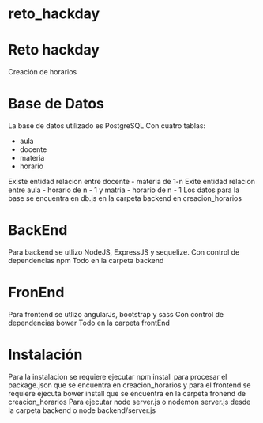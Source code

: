 # reto_hackday
Reto hackday
=============
Creación de horarios

Base de Datos 
=============
La base de datos utilizado es PostgreSQL 
Con cuatro tablas:
- aula
- docente
- materia
- horario

Existe entidad relacion entre docente - materia de 1-n
Exite entidad relacion entre aula - horario de n - 1 y matria - horario de n - 1
Los datos para la base se encuentra en db.js en la carpeta backend en creacion_horarios

BackEnd
=============
Para backend se utlizo NodeJS, ExpressJS y sequelize.
Con control de dependencias npm
Todo en la carpeta backend

FronEnd
=============
Para frontend se utlizo angularJs, bootstrap y sass
Con control de dependencias bower
Todo en la carpeta frontEnd 

Instalación
=============
Para la instalacion se requiere ejecutar npm install para procesar el package.json que se encuentra en creacion_horarios
y para el frontend se requiere ejecuta bower install  que se encuentra en la carpeta fronend de creacion_horarios
Para ejecutar node server.js o nodemon server.js desde la carpeta backend o node backend/server.js




